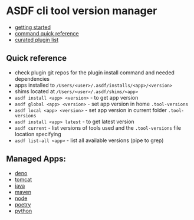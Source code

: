 # ASDF cli tool version manager

* [getting started](https://asdf-vm.com/guide/getting-started.html)
* [command quick reference](https://asdf-vm.com/manage/commands.html)
* [curated plugin list](https://github.com/asdf-vm/asdf-plugins)

## Quick reference
* check plugin git repos for the plugin install command and needed dependencies
* apps installed to `/Users/<user>/.asdf/installs/<app>/<version>`
* shims located at `/Users/<user>/.asdf/shims/<app>`
* `asdf install <app> <version>` - to get app version
* `asdf global <app> <version>` - set app version in home `.tool-versions`
* `asdf local <app> <version>` - set app version in current folder `.tool-versions`
* `asdf install <app> latest` - to get latest version
* `asdf current` - list versions of tools used and the `.tool-versions` file location specifying
* `asdf list-all <app>` - list all available versions (pipe to grep)

## Managed Apps:
* [deno](https://github.com/asdf-community/asdf-deno)
* [tomcat](https://github.com/mbutov/asdf-tomcat)
* [java](https://github.com/halcyon/asdf-java)
* [maven](https://github.com/halcyon/asdf-maven)
* [node](https://github.com/asdf-vm/asdf-nodejs)
* [poetry](https://github.com/asdf-community/asdf-poetry)
* [python](https://github.com/asdf-community/asdf-python)
